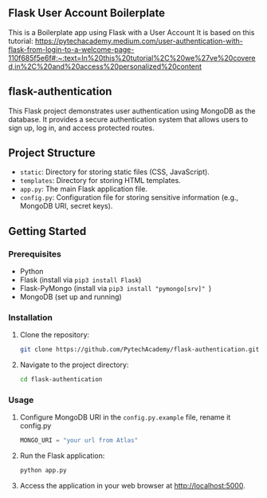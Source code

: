 
## Flask User Account Boilerplate

This is a Boilerplate app using Flask with a User Account
It is based on this tutorial: https://pytechacademy.medium.com/user-authentication-with-flask-from-login-to-a-welcome-page-110f685f5e6f#:~:text=In%20this%20tutorial%2C%20we%27ve%20covered,in%2C%20and%20access%20personalized%20content


## flask-authentication

This Flask project demonstrates user authentication using MongoDB as the database. It provides a secure authentication system that allows users to sign up, log in, and access protected routes.


## Project Structure

- `static`: Directory for storing static files (CSS, JavaScript).
- `templates`: Directory for storing HTML templates.
- `app.py`: The main Flask application file.
- `config.py`: Configuration file for storing sensitive information (e.g., MongoDB URI, secret keys).

## Getting Started

### Prerequisites

- Python
- Flask (install via `pip3 install Flask`)
- Flask-PyMongo (install via `pip3 install "pymongo[srv]" `)
- MongoDB (set up and running)

### Installation

1. Clone the repository:

   ```bash
   git clone https://github.com/PytechAcademy/flask-authentication.git
   ```

2. Navigate to the project directory:

   ```bash
   cd flask-authentication
   ```

### Usage

1. Configure MongoDB URI in the `config.py.example` file, rename it config.py

   ```python
   MONGO_URI = "your url from Atlas"
   ```

2. Run the Flask application:

   ```bash
   python app.py
   ```

3. Access the application in your web browser at [http://localhost:5000](http://localhost:5000).
